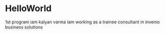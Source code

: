# HelloWorld
1st program
iam kalyan varma iam working as a trainee consultant in invenio business solutions
